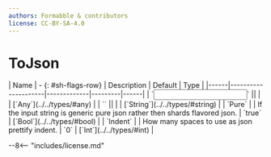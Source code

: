 ```yaml
---
authors: Formabble & contributors
license: CC-BY-SA-4.0
---
```



# ToJson

<div class="sh-parameters" markdown="1">
| Name | - {: #sh-flags-row} | Description | Default | Type |
|------|---------------------|-------------|---------|------|
| `<input>` || | | [`Any`](../../types/#any) |
| `<output>` || | | [`String`](../../types/#string) |
| `Pure` |  | If the input string is generic pure json rather then shards flavored json. | `true` | [`Bool`](../../types/#bool) |
| `Indent` |  | How many spaces to use as json prettify indent. | `0` | [`Int`](../../types/#int) |

</div>



--8<-- "includes/license.md"

